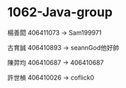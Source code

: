 # 1062-Java-group
楊善閎 406411073 -> Sam199971

古育誠 406410893 -> seannGod他好帥

陳羿均 406410687 -> 406410687

許世楨 406410026 -> coflick0
